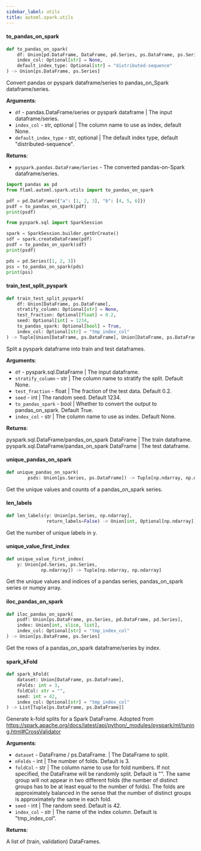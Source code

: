 ```yaml
---
sidebar_label: utils
title: automl.spark.utils
---
```


#### to\_pandas\_on\_spark

```python
def to_pandas_on_spark(
    df: Union[pd.DataFrame, DataFrame, pd.Series, ps.DataFrame, ps.Series],
    index_col: Optional[str] = None,
    default_index_type: Optional[str] = "distributed-sequence"
) -> Union[ps.DataFrame, ps.Series]
```

Convert pandas or pyspark dataframe/series to pandas_on_Spark dataframe/series.

**Arguments**:

- `df` - pandas.DataFrame/series or pyspark dataframe | The input dataframe/series.
- `index_col` - str, optional | The column name to use as index, default None.
- `default_index_type` - str, optional | The default index type, default "distributed-sequence".
  

**Returns**:

- `pyspark.pandas.DataFrame/Series` - The converted pandas-on-Spark dataframe/series.
  
```python
import pandas as pd
from flaml.automl.spark.utils import to_pandas_on_spark

pdf = pd.DataFrame({"a": [1, 2, 3], "b": [4, 5, 6]})
psdf = to_pandas_on_spark(pdf)
print(psdf)

from pyspark.sql import SparkSession

spark = SparkSession.builder.getOrCreate()
sdf = spark.createDataFrame(pdf)
psdf = to_pandas_on_spark(sdf)
print(psdf)

pds = pd.Series([1, 2, 3])
pss = to_pandas_on_spark(pds)
print(pss)
```

#### train\_test\_split\_pyspark

```python
def train_test_split_pyspark(
    df: Union[DataFrame, ps.DataFrame],
    stratify_column: Optional[str] = None,
    test_fraction: Optional[float] = 0.2,
    seed: Optional[int] = 1234,
    to_pandas_spark: Optional[bool] = True,
    index_col: Optional[str] = "tmp_index_col"
) -> Tuple[Union[DataFrame, ps.DataFrame], Union[DataFrame, ps.DataFrame]]
```

Split a pyspark dataframe into train and test dataframes.

**Arguments**:

- `df` - pyspark.sql.DataFrame | The input dataframe.
- `stratify_column` - str | The column name to stratify the split. Default None.
- `test_fraction` - float | The fraction of the test data. Default 0.2.
- `seed` - int | The random seed. Default 1234.
- `to_pandas_spark` - bool | Whether to convert the output to pandas_on_spark. Default True.
- `index_col` - str | The column name to use as index. Default None.
  

**Returns**:

  pyspark.sql.DataFrame/pandas_on_spark DataFrame | The train dataframe.
  pyspark.sql.DataFrame/pandas_on_spark DataFrame | The test dataframe.

#### unique\_pandas\_on\_spark

```python
def unique_pandas_on_spark(
        psds: Union[ps.Series, ps.DataFrame]) -> Tuple[np.ndarray, np.ndarray]
```

Get the unique values and counts of a pandas_on_spark series.

#### len\_labels

```python
def len_labels(y: Union[ps.Series, np.ndarray],
               return_labels=False) -> Union[int, Optional[np.ndarray]]
```

Get the number of unique labels in y.

#### unique\_value\_first\_index

```python
def unique_value_first_index(
    y: Union[pd.Series, ps.Series,
             np.ndarray]) -> Tuple[np.ndarray, np.ndarray]
```

Get the unique values and indices of a pandas series,
pandas_on_spark series or numpy array.

#### iloc\_pandas\_on\_spark

```python
def iloc_pandas_on_spark(
    psdf: Union[ps.DataFrame, ps.Series, pd.DataFrame, pd.Series],
    index: Union[int, slice, list],
    index_col: Optional[str] = "tmp_index_col"
) -> Union[ps.DataFrame, ps.Series]
```

Get the rows of a pandas_on_spark dataframe/series by index.

#### spark\_kFold

```python
def spark_kFold(
    dataset: Union[DataFrame, ps.DataFrame],
    nFolds: int = 3,
    foldCol: str = "",
    seed: int = 42,
    index_col: Optional[str] = "tmp_index_col"
) -> List[Tuple[ps.DataFrame, ps.DataFrame]]
```

Generate k-fold splits for a Spark DataFrame.
Adopted from https://spark.apache.org/docs/latest/api/python/_modules/pyspark/ml/tuning.html#CrossValidator

**Arguments**:

- `dataset` - DataFrame / ps.DataFrame. | The DataFrame to split.
- `nFolds` - int | The number of folds. Default is 3.
- `foldCol` - str | The column name to use for fold numbers. If not specified,
  the DataFrame will be randomly split. Default is "".
  The same group will not appear in two different folds (the number of
  distinct groups has to be at least equal to the number of folds).
  The folds are approximately balanced in the sense that the number of
  distinct groups is approximately the same in each fold.
- `seed` - int | The random seed. Default is 42.
- `index_col` - str | The name of the index column. Default is "tmp_index_col".
  

**Returns**:

  A list of (train, validation) DataFrames.

